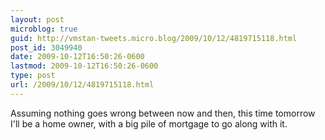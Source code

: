 ```yaml
---
layout: post
microblog: true
guid: http://vmstan-tweets.micro.blog/2009/10/12/4819715118.html
post_id: 3049940
date: 2009-10-12T16:50:26-0600
lastmod: 2009-10-12T16:50:26-0600
type: post
url: /2009/10/12/4819715118.html
---
```

Assuming nothing goes wrong between now and then, this time tomorrow I'll be a home owner, with a big pile of mortgage to go along with it.
